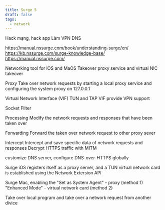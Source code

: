```yaml
---
title: Surge 5
draft: false
tags:
  - network
---
```


Hack mạng, hack app 
Làm VPN 
DNS

https://manual.nssurge.com/book/understanding-surge/en/
https://kb.nssurge.com/surge-knowledge-base/
https://manual.nssurge.com/

Networking tool for iOS and MaOS
Takeover
proxy service and virtual NIC takeover

Proxy
Take over network requests by starting a local proxy service and configuring the system proxy on 127.0.0.1

Virtual Network Interface (VIF)
TUN and TAP VIF
provide VPN support

Socket FIlter

Processing
Modify the network requests and responses that have been taken over

Forwarding
Forward the taken over network request to other proxy sever

Intercept
Intercept and save specific data of network requests and responses
Decrypt HTTPS traffic with MITM

customize DNS server, configure DNS-over-HTTPS globally

Surge iOS registers itself as a proxy server, and a TUN virtual network card is established using the Network Extersion API

Surge Mac, enabling the "Set as System Agent" - proxy (method 1)
"Enhanced Mode" - virtual network card (method 2)

Take over local program and take over a network request from another divice
